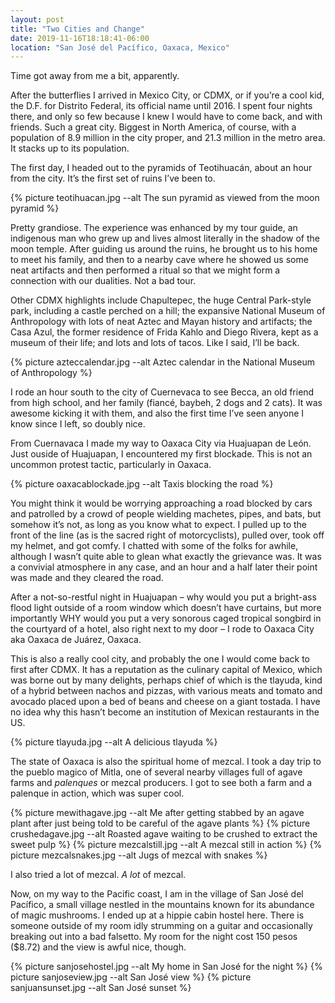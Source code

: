 ```yaml
---
layout: post
title: "Two Cities and Change"
date: 2019-11-16T18:18:41-06:00
location: "San José del Pacífico, Oaxaca, Mexico"
---
```


Time got away from me a bit, apparently.

After the butterflies I arrived in Mexico City, or CDMX, or if you’re a cool kid, the D.F. for Distrito Federal, its official name until 2016. I spent four nights there, and only so few because I knew I would have to come back, and with friends. Such a great city. Biggest in North America, of course, with a population of 8.9 million in the city proper, and 21.3 million in the metro area. It stacks up to its population.

The first day, I headed out to the pyramids of Teotihuacán, about an hour from the city. It’s the first set of ruins I’ve been to.

{% picture teotihuacan.jpg --alt The sun pyramid as viewed from the moon pyramid %}

Pretty grandiose. The experience was enhanced by my tour guide, an indigenous man who grew up and lives almost literally in the shadow of the moon temple. After guiding us around the ruins, he brought us to his home to meet his family, and then to a nearby cave where he showed us some neat artifacts and then performed a ritual so that we might form a connection with our dualities. Not a bad tour.

Other CDMX highlights include Chapultepec, the huge Central Park-style park, including a castle perched on a hill; the expansive National Museum of Anthropology with lots of neat Aztec and Mayan history and artifacts; the Casa Azul, the former residence of Frida Kahlo and Diego Rivera, kept as a museum of their life; and lots and lots of tacos. Like I said, I’ll be back.

{% picture azteccalendar.jpg --alt Aztec calendar in the National Museum of Anthropology %}

I rode an hour south to the city of Cuernevaca to see Becca, an old friend from high school, and her family (fiancé, baybeh, 2 dogs and 2 cats). It was awesome kicking it with them, and also the first time I’ve seen anyone I know since I left, so doubly nice.

From Cuernavaca I made my way to Oaxaca City via Huajuapan de León. Just ouside of Huajuapan, I encountered my first blockade. This is not an uncommon protest tactic, particularly in Oaxaca.

{% picture oaxacablockade.jpg --alt Taxis blocking the road %}

You might think it would be worrying approaching a road blocked by cars and patrolled by a crowd of people wielding machetes, pipes, and bats, but somehow it’s not, as long as you know what to expect. I pulled up to the front of the line (as is the sacred right of motorcyclists), pulled over, took off my helmet, and got comfy. I chatted with some of the folks for awhile, although I wasn’t quite able to glean what exactly the grievance was. It was a convivial atmosphere in any case, and an hour and a half later their point was made and they cleared the road.

After a not-so-restful night in Huajuapan – why would you put a bright-ass flood light outside of a room window which doesn’t have curtains, but more importantly WHY would you put a very sonorous caged tropical songbird in the courtyard of a hotel, also right next to my door – I rode to Oaxaca City aka Oaxaca de Juárez, Oaxaca.

This is also a really cool city, and probably the one I would come back to first after CDMX. It has a reputation as the culinary capital of Mexico, which was borne out by many delights, perhaps chief of which is the tlayuda, kind of a hybrid between nachos and pizzas, with various meats and tomato and avocado placed upon a bed of beans and cheese on a giant tostada. I have no idea why this hasn’t become an institution of Mexican restaurants in the US.

{% picture tlayuda.jpg --alt A delicious tlayuda %}

The state of Oaxaca is also the spiritual home of mezcal. I took a day trip to the pueblo magico of Mitla, one of several nearby villages full of agave farms and _palenques_ or mezcal producers. I got to see both a farm and a palenque in action, which was super cool. 

{% picture mewithagave.jpg --alt Me after getting stabbed by an agave plant after just being told to be careful of the agave plants %}
{% picture crushedagave.jpg --alt Roasted agave waiting to be crushed to extract the sweet pulp %}
{% picture mezcalstill.jpg --alt A mezcal still in action %}
{% picture mezcalsnakes.jpg --alt Jugs of mezcal with snakes %}

I also tried a lot of mezcal. _A lot_ of mezcal.

Now, on my way to the Pacific coast, I am in the village of San José del Pacífico, a small village nestled in the mountains known for its abundance of magic mushrooms. I ended up at a hippie cabin hostel here. There is someone outside of my room idly strumming on a guitar and occasionally breaking out into a bad falsetto. My room for the night cost 150 pesos ($8.72) and the view is awful nice, though.

{% picture sanjosehostel.jpg --alt My home in San José for the night %}
{% picture sanjoseview.jpg --alt San José view %}
{% picture sanjuansunset.jpg --alt San José sunset %}